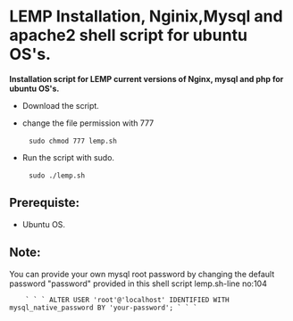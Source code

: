 # LEMP Installation, Nginix,Mysql and apache2 shell script for ubuntu OS's.


  **Installation script for LEMP current versions of Nginx, mysql and php for ubuntu OS's.**


  * Download the script.

  * change the file permission with 777 
  
     ` ` ` sudo chmod 777 lemp.sh ` ` `

  * Run the script with sudo.  
  
    ` ` ` sudo ./lemp.sh  ` ` `

  
     
 ## Prerequiste:
  
   * Ubuntu OS.
  
 ## Note:
 
   You can provide your own mysql root password by changing the default password "password" provided in this shell script lemp.sh-line no:104
 
        ` ` ` ALTER USER 'root'@'localhost' IDENTIFIED WITH mysql_native_password BY 'your-password'; ` ` `
